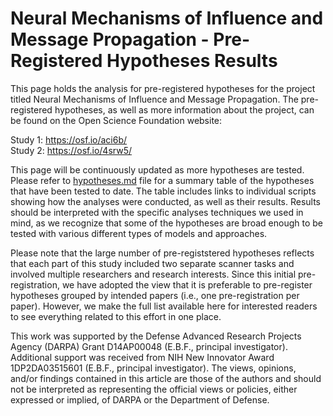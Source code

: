 # Neural Mechanisms of Influence and Message Propagation - Pre-Registered Hypotheses Results

This page holds the analysis for pre-registered hypotheses for the project titled Neural Mechanisms of Influence and Message Propagation. The pre-registered hypotheses, as well as more information about the project, can be found on the Open Science Foundation website:

Study 1: https://osf.io/aci6b/<br>
Study 2: https://osf.io/4srw5/

This page will be continuously updated as more hypotheses are tested. Please refer to [hypotheses.md](hypotheses.md) file for a summary table of the hypotheses that have been tested to date. The table includes links to individual scripts showing how the analyses were conducted, as well as their results. Results should be interpreted with the specific analyses techniques we used in mind, as we recognize that some of the hypotheses are broad enough to be tested with various different types of models and approaches.

Please note that the large number of pre-registstered hypotheses reflects that each part of this study included two separate scanner tasks and involved multiple researchers and research interests. Since this initial pre-registration, we have adopted the view that it is preferable to pre-register hypotheses grouped by intended papers (i.e., one pre-registration per paper). However, we make the full list available here for interested readers to see everything related to this effort in one place.

This work was supported by the Defense Advanced Research Projects Agency (DARPA) Grant D14AP00048 (E.B.F., principal investigator). Additional support was received from NIH New Innovator Award 1DP2DA03515601 (E.B.F., principal investigator). The views, opinions, and/or findings contained in this article are those of the authors and should not be interpreted as representing the official views or policies, either expressed or implied, of DARPA or the Department of Defense.
